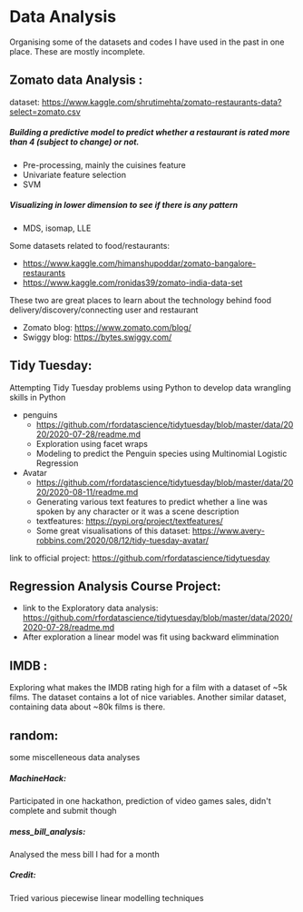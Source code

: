 # Data Analysis

Organising some of the datasets and codes I have used in the past in one place. These are mostly incomplete. 

## __Zomato data Analysis__ : 

dataset: https://www.kaggle.com/shrutimehta/zomato-restaurants-data?select=zomato.csv
##### Building a predictive model to predict whether a restaurant is rated more than 4 (subject to change) or not.
- Pre-processing, mainly the cuisines feature
- Univariate feature selection 
- SVM 
##### Visualizing in lower dimension to see if there is any pattern
- MDS, isomap, LLE

Some datasets related to food/restaurants: 
- https://www.kaggle.com/himanshupoddar/zomato-bangalore-restaurants
- https://www.kaggle.com/ronidas39/zomato-india-data-set

These two are great places to learn about the technology behind food delivery/discovery/connecting user and restaurant 
- Zomato blog: https://www.zomato.com/blog/
- Swiggy blog: https://bytes.swiggy.com/

## Tidy Tuesday:
Attempting Tidy Tuesday problems using Python to develop data wrangling skills in Python
- penguins
  - https://github.com/rfordatascience/tidytuesday/blob/master/data/2020/2020-07-28/readme.md
  - Exploration using facet wraps
  - Modeling to predict the Penguin species using Multinomial Logistic Regression
- Avatar
  - https://github.com/rfordatascience/tidytuesday/blob/master/data/2020/2020-08-11/readme.md
  - Generating various text features to predict whether a line was spoken by any character or it was a scene description
  - textfeatures: https://pypi.org/project/textfeatures/
  - Some great visualisations of this dataset: https://www.avery-robbins.com/2020/08/12/tidy-tuesday-avatar/

link to official project: https://github.com/rfordatascience/tidytuesday

## Regression Analysis Course Project:
- link to the Exploratory data analysis: https://github.com/rfordatascience/tidytuesday/blob/master/data/2020/2020-07-28/readme.md 
- After exploration a linear model was fit using backward elimmination

## __IMDB__ :
Exploring what makes the IMDB rating high for a film with a dataset of ~5k films. The dataset contains a lot of nice variables. Another similar dataset, containing data about ~80k films is there. 

## __random__:
some miscelleneous data analyses
##### MachineHack:
Participated in one hackathon, prediction of video games sales, didn't complete and submit though
##### __mess_bill_analysis__: 
Analysed the mess bill I had for a month
##### __Credit__:  
Tried various piecewise linear modelling techniques 
